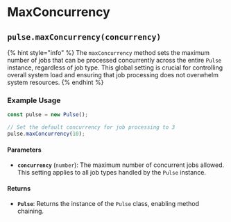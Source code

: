 # MaxConcurrency



## `pulse.maxConcurrency(concurrency)`

{% hint style="info" %}
The `maxConcurrency` method sets the maximum number of jobs that can be processed concurrently across the entire `Pulse` instance, regardless of job type. This global setting is crucial for controlling overall system load and ensuring that job processing does not overwhelm system resources.
{% endhint %}

### Example Usage

```typescript
const pulse = new Pulse();

// Set the default concurrency for job processing to 3
pulse.maxConcurrency(10);
```



#### Parameters

* **`concurrency`** (`number`): The maximum number of concurrent jobs allowed. This setting applies to all job types handled by the `Pulse` instance.

#### Returns

* **`Pulse`**: Returns the instance of the `Pulse` class, enabling method chaining.



